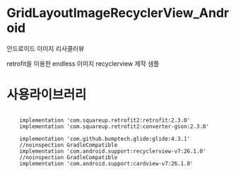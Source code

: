 # GridLayoutImageRecyclerView_Android
안드로이드 이미지 리사클러뷰

retrofit을 이용한 endless 이미지 recyclerview 제작 샘플

사용라이브러리
=============

<pre>
<code>
    implementation 'com.squareup.retrofit2:retrofit:2.3.0'
    implementation 'com.squareup.retrofit2:converter-gson:2.3.0'

    implementation 'com.github.bumptech.glide:glide:4.3.1'
    //noinspection GradleCompatible
    implementation 'com.android.support:recyclerview-v7:26.1.0'
    //noinspection GradleCompatible
    implementation 'com.android.support:cardview-v7:26.1.0'
</code>
</pre>